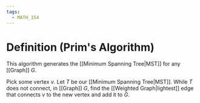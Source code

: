 ```yaml
---
tags:
  - MATH_154
---
```

# Definition (Prim's Algorithm)
This algorithm generates the [[Minimum Spanning Tree|MST]] for any [[Graph]] $G$. 

Pick some vertex $v$. Let $T$ be our [[Minimum Spanning Tree|MST]]. While $T$ does not connect, in [[Graph]] $G$, find the [[Weighted Graph|lightest]] edge that connects $v$ to the new vertex and add it to $G$.